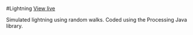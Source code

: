 #Lightning
[View live](http://giangd.github.io/Lightning/)

Simulated lightning using random walks. Coded using the Processing Java library.
